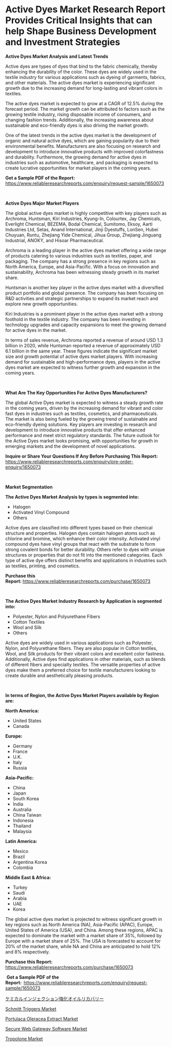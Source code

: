 <p><h1>Active Dyes Market Research Report Provides Critical Insights that can help Shape Business Development and Investment Strategies</h1></p><p><strong>Active Dyes Market Analysis and Latest Trends</strong></p>
<p><p>Active dyes are types of dyes that bind to the fabric chemically, thereby enhancing the durability of the color. These dyes are widely used in the textile industry for various applications such as dyeing of garments, fabrics, and other materials. The active dyes market is experiencing significant growth due to the increasing demand for long-lasting and vibrant colors in textiles.</p><p>The active dyes market is expected to grow at a CAGR of 12.5% during the forecast period. The market growth can be attributed to factors such as the growing textile industry, rising disposable income of consumers, and changing fashion trends. Additionally, the increasing awareness about sustainable and eco-friendly dyes is also driving the market growth.</p><p>One of the latest trends in the active dyes market is the development of organic and natural active dyes, which are gaining popularity due to their environmental benefits. Manufacturers are also focusing on research and development to introduce innovative products with improved colorfastness and durability. Furthermore, the growing demand for active dyes in industries such as automotive, healthcare, and packaging is expected to create lucrative opportunities for market players in the coming years.</p></p>
<p><strong>Get a Sample PDF of the Report:&nbsp;</strong> <a href="https://www.reliableresearchreports.com/enquiry/request-sample/1650073">https://www.reliableresearchreports.com/enquiry/request-sample/1650073</a></p>
<p>&nbsp;</p>
<p><strong>Active Dyes Major Market Players</strong></p>
<p><p>The global active dyes market is highly competitive with key players such as Archroma, Huntsman, Kiri Industries, Kyung-In, Colourtex, Jay Chemicals, Everlight Chemical, BEZEMA, Bodal Chemical, Sumitomo, Eksoy, Aarti Industries Ltd, Setas, Anand International, Jinji Dyestuffs, LonSen, Hubei Chuyuan, Runtu, Zhejiang Yide Chemical, Jihua Group, Zhejiang Jinguang Industrial, ANOKY, and Hisoar Pharmaceutical.</p><p>Archroma is a leading player in the active dyes market offering a wide range of products catering to various industries such as textiles, paper, and packaging. The company has a strong presence in key regions such as North America, Europe, and Asia-Pacific. With a focus on innovation and sustainability, Archroma has been witnessing steady growth in its market share.</p><p>Huntsman is another key player in the active dyes market with a diversified product portfolio and global presence. The company has been focusing on R&D activities and strategic partnerships to expand its market reach and explore new growth opportunities.</p><p>Kiri Industries is a prominent player in the active dyes market with a strong foothold in the textile industry. The company has been investing in technology upgrades and capacity expansions to meet the growing demand for active dyes in the market.</p><p>In terms of sales revenue, Archroma reported a revenue of around USD 1.3 billion in 2020, while Huntsman reported a revenue of approximately USD 6.1 billion in the same year. These figures indicate the significant market size and growth potential of active dyes market players. With increasing demand for sustainable and high-performance dyes, players in the active dyes market are expected to witness further growth and expansion in the coming years.</p></p>
<p>&nbsp;</p>
<p><strong>What Are The Key Opportunities For Active Dyes Manufacturers?</strong></p>
<p><p>The global Active Dyes market is expected to witness a steady growth rate in the coming years, driven by the increasing demand for vibrant and color fast dyes in industries such as textiles, cosmetics, and pharmaceuticals. The market is also being fueled by the growing trend of sustainable and eco-friendly dyeing solutions. Key players are investing in research and development to introduce innovative products that offer enhanced performance and meet strict regulatory standards. The future outlook for the Active Dyes market looks promising, with opportunities for growth in emerging markets and the development of novel applications.</p></p>
<p><strong>Inquire or Share Your Questions If Any Before Purchasing This Report:</strong> <a href="https://www.reliableresearchreports.com/enquiry/pre-order-enquiry/1650073">https://www.reliableresearchreports.com/enquiry/pre-order-enquiry/1650073</a></p>
<p>&nbsp;</p>
<p><strong>Market Segmentation</strong></p>
<p><strong>The Active Dyes Market Analysis by types is segmented into:</strong></p>
<p><ul><li>Halogen</li><li>Activated Vinyl Compound</li><li>Others</li></ul></p>
<p><p>Active dyes are classified into different types based on their chemical structure and properties. Halogen dyes contain halogen atoms such as chlorine and bromine, which enhance their color intensity. Activated vinyl compound dyes have vinyl groups that react with the substrate to form strong covalent bonds for better durability. Others refer to dyes with unique structures or properties that do not fit into the mentioned categories. Each type of active dye offers distinct benefits and applications in industries such as textiles, printing, and cosmetics.</p></p>
<p><strong>Purchase this Report:&nbsp;</strong><a href="https://www.reliableresearchreports.com/purchase/1650073">https://www.reliableresearchreports.com/purchase/1650073</a></p>
<p>&nbsp;</p>
<p><strong>The Active Dyes Market Industry Research by Application is segmented into:</strong></p>
<p><ul><li>Polyester, Nylon and Polyurethane Fibers</li><li>Cotton Textiles</li><li>Wool and Silk</li><li>Others</li></ul></p>
<p><p>Active dyes are widely used in various applications such as Polyester, Nylon, and Polyurethane fibers. They are also popular in Cotton textiles, Wool, and Silk products for their vibrant colors and excellent color fastness. Additionally, Active dyes find applications in other materials, such as blends of different fibers and specialty textiles. The versatile properties of active dyes make them a preferred choice for textile manufacturers looking to create durable and aesthetically pleasing products.</p></p>
<p>&nbsp;</p>
<p><strong>In terms of Region, the Active Dyes Market Players available by Region are:</strong></p>
<p>
    <p> <strong> North America: </strong>
        <ul>
            <li>United States</li>
            <li>Canada</li>
        </ul>
        </p> 
    <p> <strong> Europe: </strong>
        <ul>
            <li>Germany</li>
            <li>France</li>
            <li>U.K.</li>
            <li>Italy</li>
            <li>Russia</li>
        </ul>
        </p> 
    <p> <strong> Asia-Pacific: </strong>
        <ul>
            <li>China</li>
            <li>Japan</li>
            <li>South Korea</li>
            <li>India</li>
            <li>Australia</li>
            <li>China Taiwan</li>
            <li>Indonesia</li>
            <li>Thailand</li>
            <li>Malaysia</li>
        </ul>
        </p> 
    <p> <strong> Latin America: </strong>
        <ul>
            <li>Mexico</li>
            <li>Brazil</li>
            <li>Argentina Korea</li>
            <li>Colombia</li>
        </ul>
        </p> 
    <p> <strong> Middle East & Africa: </strong>
        <ul>
            <li>Turkey</li>
            <li>Saudi</li>
            <li>Arabia</li>
            <li>UAE</li>
            <li>Korea</li>
        </ul>
    </p>
    </p>
<p><p>The global active dyes market is projected to witness significant growth in key regions such as North America (NA), Asia-Pacific (APAC), Europe, United States of America (USA), and China. Among these regions, APAC is expected to dominate the market with a market share of 35%, followed by Europe with a market share of 25%. The USA is forecasted to account for 20% of the market share, while NA and China are anticipated to hold 12% and 8% respectively.</p></p>
<p><strong>Purchase this Report: </strong><a href="https://www.reliableresearchreports.com/purchase/1650073">https://www.reliableresearchreports.com/purchase/1650073</a></p>
<p>&nbsp;<strong>Get a Sample PDF of the Report:&nbsp;&nbsp;</strong><a href="https://www.reliableresearchreports.com/enquiry/request-sample/1650073">https://www.reliableresearchreports.com/enquiry/request-sample/1650073</a></p>
<p><strong></strong></p>
<p><p><a href="https://github.com/ihabdkwlxs948/Market-Research-Report-List-1/blob/main/1486490190651.md">ケミカルインジェクション強化オイルリカバリー</a></p><p><a href="https://issuu.com/reportprime-2/docs/schmitt-triggers-market-size-2030.pptx">Schmitt Triggers Market</a></p><p><a href="https://github.com/guneycigdem35/Market-Research-Report-List-2/blob/main/portulaca-oleracea-extract-market.md">Portulaca Oleracea Extract Market</a></p><p><a href="https://issuu.com/reportprime-2/docs/secure-web-gateway-software-market-size-2030.pptx">Secure Web Gateway Software Market</a></p><p><a href="https://github.com/biheemgalvinlouises6hokrh3h/Market-Research-Report-List-1/blob/main/tropolone-market.md">Tropolone Market</a></p></p>
